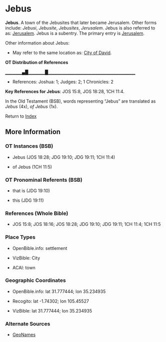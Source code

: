 # Jebus
**Jebus**. 
A town of the Jebusites that later became Jerusalem. 
Other forms include: 
*Jebusi*, *Jebusite*, *Jebusites*, *Jerusalem*. 
Jebus is also referred to as: 
[Jerusalem](Jerusalem.md). 
Jebus is a subentry. The primary entry is 
[Jerusalem](Jerusalem.md). 




Other information about Jebus:


* May refer to the same location as: 
[City of David](CityOfDavid.md). 


**OT Distribution of References**

▁▁▁▁▁▄█▁▁▁▁▁█▁▁▁▁▁▁▁▁▁▁▁▁▁▁▁▁▁▁▁▁▁▁▁▁▁▁
* References: Joshua: 1; Judges: 2; 1 Chronicles: 2



**Key References for Jebus**: 
JOS 15:8, JOS 18:28, 1CH 11:4. 


In the Old Testament (BSB), words representing “Jebus” are translated as 
*Jebus* (4x), *of Jebus* (1x). 




Return to [Index](00-Index.md)

## More Information

### OT Instances (BSB)

* Jebus (JOS 18:28; JDG 19:10; JDG 19:11; 1CH 11:4)

* of Jebus (1CH 11:5)



### OT Pronominal Referents (BSB)

* that is (JDG 19:10)

* this (JDG 19:11)



### References (Whole Bible)

* JOS 15:8; JOS 18:16; JOS 18:28; JDG 19:10; JDG 19:11; 1CH 11:4; 1CH 11:5


### Place Types

* OpenBible.info: settlement

* VizBible: City

* ACAI: town



### Geographic Coordinates

* OpenBible.info: lat 31.777444; lon 35.234935

* Recogito: lat -1.74302; lon 105.45527

* VizBible: lat 31.777444; lon 35.234935



### Alternate Sources

* [GeoNames](http://sws.geonames.org/1642640)



